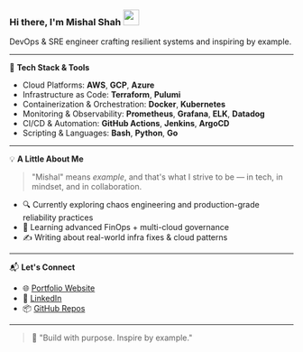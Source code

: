 ### Hi there, I'm Mishal Shah <img src="https://media.giphy.com/media/hvRJCLFzcasrR4ia7z/giphy.gif" width="28">  
DevOps & SRE engineer crafting resilient systems and inspiring by example.

---

🔧 **Tech Stack & Tools**

- Cloud Platforms: **AWS**, **GCP**, **Azure**
- Infrastructure as Code: **Terraform**, **Pulumi**
- Containerization & Orchestration: **Docker**, **Kubernetes**
- Monitoring & Observability: **Prometheus**, **Grafana**, **ELK**, **Datadog**
- CI/CD & Automation: **GitHub Actions**, **Jenkins**, **ArgoCD**
- Scripting & Languages: **Bash**, **Python**, **Go**

---

💡 **A Little About Me**

> "Mishal" means *example*, and that's what I strive to be — in tech, in mindset, and in collaboration.

- 🔍 Currently exploring chaos engineering and production-grade reliability practices
- 🌱 Learning advanced FinOps + multi-cloud governance
- ✍️ Writing about real-world infra fixes & cloud patterns

---

📬 **Let's Connect**

- 🌐 [Portfolio Website](#)  
- 💼 [LinkedIn](https://linkedin.com/in/mishalshah)  
- 📦 [GitHub Repos](https://github.com/mshahx)

---

> 🚀 "Build with purpose. Inspire by example."
